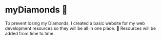 # myDiamonds 💎

To prevent losing my Diamonds, I created a basic website for my web development resources so they will be all in one place. 💎 Resources will be added from time to time.

